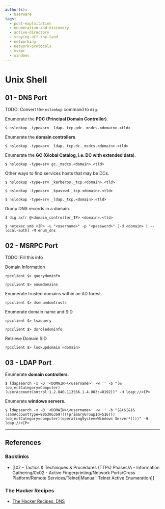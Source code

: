 ```yaml
---
author(s):
  - Userware
tags:
  - post-exploitation
  - enumeration-and-discovery
  - active-directory
  - staying-off-the-land
  - networking
  - network-protocols
  - msrpc
  - windows
---
```

# Unix Shell

## 01 - DNS Port

TODO: Convert the `nslookup` command to `dig`.

Enumerate the **PDC (Principal Domain Controller)**.

```
$ nslookup -type=srv _ldap._tcp.pdc._msdcs.<domain>.<tld>
```

Enumerate the **domain controllers**.

```
$ nslookup -type=srv _ldap._tcp.dc._msdcs.<domain>.<tld>
```

Enumerate the **GC (Global Catalog, i.e. DC with extended data)**.

```
$ nslookup -type=srv gc._msdcs.<domain>.<tld>
```

Other ways to find services hosts that may be DCs.

```
$ nslookup -type=srv _kerberos._tcp.<domain>.<tld>

$ nslookup -type=srv _kpasswd._tcp.<domain>.<tld>

$ nslookup -type=srv _ldap._tcp.<domain>.<tld>
```

Dump DNS records in a domain.

```
$ dig axfr @<domain_controller_IP> <domain>.<tld>
```

```
$ netexec smb <IP> -u "<username>" -p "<password>" [-d <domain> | --local-auth] -M enum_dns
```

## 02 - MSRPC Port

TODO: Fill this info

Domain Information

```
rpcclient $> querydominfo

rpcclient $> enumdomains
```

Enumerate trusted domains within an AD forest.

```
rpcclient $> dsenumdomtrusts
```

Enumerate domain name and SID

```
rpcclient $> lsaquery

rpcclient $> dsroledominfo
```

Retrieve Domain SID

```
rpcclient $> lookupdomain <domain>
```

## 03 - LDAP Port

Enumerate **domain controllers**.

```
$ ldapsearch -x -D '<DOMAIN>\<username>' -w '' -b "(&(objectCategory=Computer)(userAccountControl:1.2.840.113556.1.4.803:=8192))" -H ldap://<IP>
```

Enumerate **windows servers**.

```
$ ldapsearch -x -D '<DOMAIN>\<username>' -w '' -b "(&(&(&(&(samAccountType=805306369)(!(primaryGroupId=516)))(objectCategory=computer)(operatingSystem=Windows Server*))))" -H ldap://<IP>
```

---
## References

### Backlinks

- [[07 - Tactics & Techniques & Procedures (TTPs) Phases/A - Information Gathering/0x02 - Active Fingerprinting/Network Ports/Cross Platform/Remote Services/Telnet|Manual: Telnet Active Enumeration]]

### The Hacker Recipes

- [The Hacker Recipes: DNS](https://www.thehacker.recipes/ad/recon/dns)
